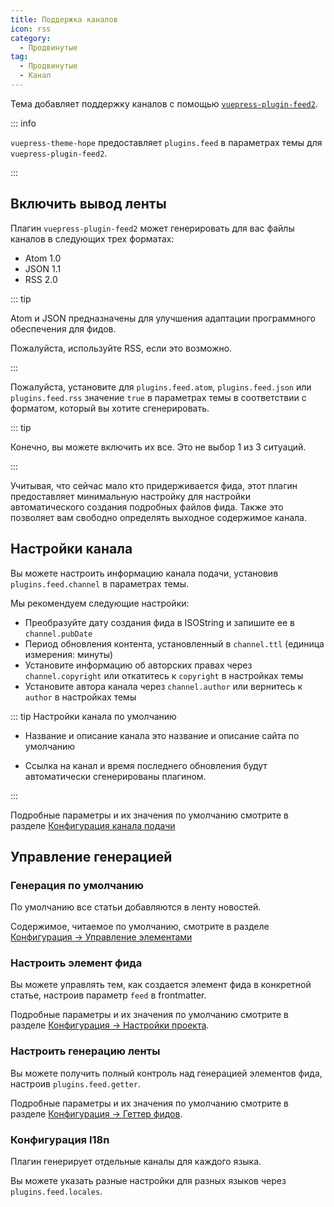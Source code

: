 ```yaml
---
title: Поддержка каналов
icon: rss
category:
  - Продвинутые
tag:
  - Продвинутые
  - Канал
---
```


Тема добавляет поддержку каналов с помощью [`vuepress-plugin-feed2`][feed2].

::: info

`vuepress-theme-hope` предоставляет `plugins.feed` в параметрах темы для `vuepress-plugin-feed2`.

:::

<!-- more -->

## Включить вывод ленты

Плагин `vuepress-plugin-feed2` может генерировать для вас файлы каналов в следующих трех форматах:

- Atom 1.0
- JSON 1.1
- RSS 2.0

::: tip

Atom и JSON предназначены для улучшения адаптации программного обеспечения для фидов.

Пожалуйста, используйте RSS, если это возможно.

:::

Пожалуйста, установите для `plugins.feed.atom`, `plugins.feed.json` или `plugins.feed.rss` значение `true` в параметрах темы в соответствии с форматом, который вы хотите сгенерировать.

::: tip

Конечно, вы можете включить их все. Это не выбор 1 из 3 ситуаций.

:::

Учитывая, что сейчас мало кто придерживается фида, этот плагин предоставляет минимальную настройку для настройки автоматического создания подробных файлов фида. Также это позволяет вам свободно определять выходное содержимое канала.

## Настройки канала

Вы можете настроить информацию канала подачи, установив `plugins.feed.channel` в параметрах темы.

Мы рекомендуем следующие настройки:

- Преобразуйте дату создания фида в ISOString и запишите ее в `channel.pubDate`
- Период обновления контента, установленный в `channel.ttl` (единица измерения: минуты)
- Установите информацию об авторских правах через `channel.copyright` или откатитесь к `copyright` в настройках темы
- Установите автора канала через `channel.author` или вернитесь к `author` в настройках темы

::: tip Настройки канала по умолчанию

- Название и описание канала это название и описание сайта по умолчанию

- Ссылка на канал и время последнего обновления будут автоматически сгенерированы плагином.

:::

Подробные параметры и их значения по умолчанию смотрите в разделе [Конфигурация канала подачи][feed2-channel]

## Управление генерацией

### Генерация по умолчанию

По умолчанию все статьи добавляются в ленту новостей.

Содержимое, читаемое по умолчанию, смотрите в разделе [Конфигурация → Управление элементами][feed2-item]

### Настроить элемент фида

Вы можете управлять тем, как создается элемент фида в конкретной статье, настроив параметр `feed` в frontmatter.

Подробные параметры и их значения по умолчанию смотрите в разделе [Конфигурация → Настройки проекта][feed2-item].

### Настроить генерацию ленты

Вы можете получить полный контроль над генерацией элементов фида, настроив `plugins.feed.getter`.

Подробные параметры и их значения по умолчанию смотрите в разделе [Конфигурация → Геттер фидов][feed2-getter].

### Конфигурация I18n

Плагин генерирует отдельные каналы для каждого языка.

Вы можете указать разные настройки для разных языков через `plugins.feed.locales`.

[feed2]: https://vuepress-theme-hope.github.io/v2/feed/
[feed2-channel]: https://vuepress-theme-hope.github.io/v2/feed/config/channel.html
[feed2-item]: https://vuepress-theme-hope.github.io/v2/feed/config/item.html
[feed2-getter]: https://vuepress-theme-hope.github.io/v2/feed/config/getter.html
